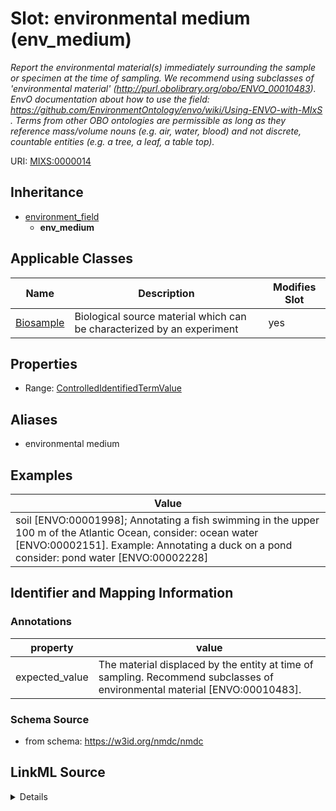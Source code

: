 # Slot: environmental medium (env_medium)


_Report the environmental material(s) immediately surrounding the sample or specimen at the time of sampling. We recommend using subclasses of 'environmental material' (http://purl.obolibrary.org/obo/ENVO_00010483). EnvO documentation about how to use the field: https://github.com/EnvironmentOntology/envo/wiki/Using-ENVO-with-MIxS . Terms from other OBO ontologies are permissible as long as they reference mass/volume nouns (e.g. air, water, blood) and not discrete, countable entities (e.g. a tree, a leaf, a table top)._



URI: [MIXS:0000014](https://w3id.org/mixs/0000014)




## Inheritance

* [environment_field](environment_field.md)
    * **env_medium**





## Applicable Classes

| Name | Description | Modifies Slot |
| --- | --- | --- |
[Biosample](Biosample.md) | Biological source material which can be characterized by an experiment |  yes  |







## Properties

* Range: [ControlledIdentifiedTermValue](ControlledIdentifiedTermValue.md)



## Aliases


* environmental medium




## Examples

| Value |
| --- |
| soil [ENVO:00001998]; Annotating a fish swimming in the upper 100 m of the Atlantic Ocean, consider: ocean water [ENVO:00002151]. Example: Annotating a duck on a pond consider: pond water [ENVO:00002228]|air [ENVO_00002005] |

## Identifier and Mapping Information





### Annotations

| property | value |
| --- | --- |
| expected_value | The material displaced by the entity at time of sampling. Recommend subclasses of environmental material [ENVO:00010483]. |



### Schema Source


* from schema: https://w3id.org/nmdc/nmdc




## LinkML Source

<details>
```yaml
name: env_medium
annotations:
  expected_value:
    tag: expected_value
    value: The material displaced by the entity at time of sampling. Recommend subclasses
      of environmental material [ENVO:00010483].
description: 'Report the environmental material(s) immediately surrounding the sample
  or specimen at the time of sampling. We recommend using subclasses of ''environmental
  material'' (http://purl.obolibrary.org/obo/ENVO_00010483). EnvO documentation about
  how to use the field: https://github.com/EnvironmentOntology/envo/wiki/Using-ENVO-with-MIxS
  . Terms from other OBO ontologies are permissible as long as they reference mass/volume
  nouns (e.g. air, water, blood) and not discrete, countable entities (e.g. a tree,
  a leaf, a table top).'
title: environmental medium
examples:
- value: 'soil [ENVO:00001998]; Annotating a fish swimming in the upper 100 m of the
    Atlantic Ocean, consider: ocean water [ENVO:00002151]. Example: Annotating a duck
    on a pond consider: pond water [ENVO:00002228]|air [ENVO_00002005]'
from_schema: https://w3id.org/nmdc/nmdc
aliases:
- environmental medium
rank: 1000
is_a: environment field
string_serialization: '{termLabel} {[termID]}'
slot_uri: MIXS:0000014
multivalued: false
alias: env_medium
domain_of:
- Biosample
range: ControlledIdentifiedTermValue

```
</details>